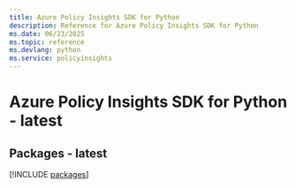 ```yaml
---
title: Azure Policy Insights SDK for Python
description: Reference for Azure Policy Insights SDK for Python
ms.date: 06/23/2025
ms.topic: reference
ms.devlang: python
ms.service: policyinsights
---
```

# Azure Policy Insights SDK for Python - latest
## Packages - latest
[!INCLUDE [packages](policy-insights-index.md)]